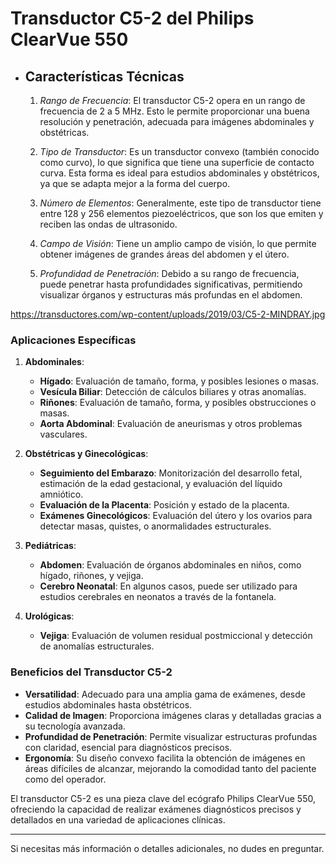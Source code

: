 # Transductor C5-2 del Philips ClearVue 550

- ## Características Técnicas

  1. *Rango de Frecuencia*: El transductor C5-2 opera en un rango de frecuencia de 2 a 5 MHz. Esto le permite proporcionar una buena resolución y penetración, adecuada para imágenes abdominales y obstétricas.

  2. *Tipo de Transductor*: Es un transductor convexo (también conocido como curvo), lo que significa que tiene una superficie de contacto curva. Esta forma es ideal para estudios abdominales y obstétricos, ya que se adapta mejor a la forma del cuerpo.

  3. *Número de Elementos*: Generalmente, este tipo de transductor tiene entre 128 y 256 elementos piezoeléctricos, que son los que emiten y reciben las ondas de ultrasonido.

  4. *Campo de Visión*: Tiene un amplio campo de visión, lo que permite obtener imágenes de grandes áreas del abdomen y el útero.
  
  5. *Profundidad de Penetración*: Debido a su rango de frecuencia, puede penetrar hasta profundidades significativas, permitiendo visualizar órganos y estructuras más profundas en el abdomen.



https://transductores.com/wp-content/uploads/2019/03/C5-2-MINDRAY.jpg

### Aplicaciones Específicas

1. **Abdominales**: 
   - **Hígado**: Evaluación de tamaño, forma, y posibles lesiones o masas.
   - **Vesícula Biliar**: Detección de cálculos biliares y otras anomalías.
   - **Riñones**: Evaluación de tamaño, forma, y posibles obstrucciones o masas.
   - **Aorta Abdominal**: Evaluación de aneurismas y otros problemas vasculares.

2. **Obstétricas y Ginecológicas**:
   - **Seguimiento del Embarazo**: Monitorización del desarrollo fetal, estimación de la edad gestacional, y evaluación del líquido amniótico.
   - **Evaluación de la Placenta**: Posición y estado de la placenta.
   - **Exámenes Ginecológicos**: Evaluación del útero y los ovarios para detectar masas, quistes, o anormalidades estructurales.

3. **Pediátricas**:
   - **Abdomen**: Evaluación de órganos abdominales en niños, como hígado, riñones, y vejiga.
   - **Cerebro Neonatal**: En algunos casos, puede ser utilizado para estudios cerebrales en neonatos a través de la fontanela.

4. **Urológicas**:
   - **Vejiga**: Evaluación de volumen residual postmiccional y detección de anomalías estructurales.

### Beneficios del Transductor C5-2

- **Versatilidad**: Adecuado para una amplia gama de exámenes, desde estudios abdominales hasta obstétricos.
- **Calidad de Imagen**: Proporciona imágenes claras y detalladas gracias a su tecnología avanzada.
- **Profundidad de Penetración**: Permite visualizar estructuras profundas con claridad, esencial para diagnósticos precisos.
- **Ergonomía**: Su diseño convexo facilita la obtención de imágenes en áreas difíciles de alcanzar, mejorando la comodidad tanto del paciente como del operador.

El transductor C5-2 es una pieza clave del ecógrafo Philips ClearVue 550, ofreciendo la capacidad de realizar exámenes diagnósticos precisos y detallados en una variedad de aplicaciones clínicas.

---

Si necesitas más información o detalles adicionales, no dudes en preguntar.
